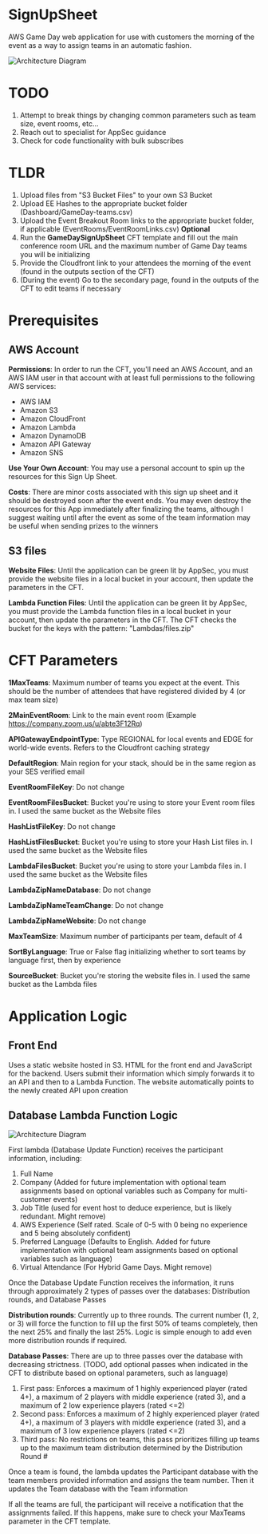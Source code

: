 # SignUpSheet
AWS Game Day web application for use with customers the morning of the event as a way to assign teams in an automatic fashion.

![Architecture Diagram](./images/Sign_Up_Sheet_Diagram.png)

# TODO

1. Attempt to break things by changing common parameters such as team size, event rooms, etc...
2. Reach out to specialist for AppSec guidance
3. Check for code functionality with bulk subscribes

# TLDR

1. Upload files from "S3 Bucket Files" to your own S3 Bucket
2. Upload EE Hashes to the appropriate bucket folder (Dashboard/GameDay-teams.csv)
3. Upload the Event Breakout Room links to the appropriate bucket folder, if applicable (EventRooms/EventRoomLinks.csv) **Optional**
4. Run the **GameDaySignUpSheet** CFT template and fill out the main conference room URL and the maximum number of Game Day teams you will be initializing
5. Provide the Cloudfront link to your attendees the morning of the event (found in the outputs section of the CFT)
6. (During the event) Go to the secondary page, found in the outputs of the CFT to edit teams if necessary


# Prerequisites

## AWS Account

**Permissions**: In order to run the CFT, you'll need an AWS Account, and an AWS IAM user in that account with at least full permissions to the following AWS services:

- AWS IAM
- Amazon S3
- Amazon CloudFront
- Amazon Lambda
- Amazon DynamoDB
- Amazon API Gateway
- Amazon SNS

**Use Your Own Account**: You may use a personal account to spin up the resources for this Sign Up Sheet.

**Costs**: There are minor costs associated with this sign up sheet and it should be destroyed soon after the event ends. You may even destroy the resources for this App immediately after finalizing the teams, although I suggest waiting until after the event as some of the team information may be useful when sending prizes to the winners


## S3 files

**Website Files**: Until the application can be green lit by AppSec, you must provide the website files in a local bucket in your account, then update the parameters in the CFT.

**Lambda Function Files**: Until the application can be green lit by AppSec, you must provide the Lambda function files in a local bucket in your account, then update the parameters in the CFT. The CFT checks the bucket for the keys with the pattern: "Lambdas/files.zip"



# CFT Parameters

**1MaxTeams**: Maximum number of teams you expect at the event. This should be the number of attendees that have registered divided by 4 (or max team size)

**2MainEventRoom**: Link to the main event room (Example https://company.zoom.us/u/abte3F12Rq)

**APIGatewayEndpointType**: Type REGIONAL for local events and EDGE for world-wide events. Refers to the Cloudfront caching strategy

**DefaultRegion**: Main region for your stack, should be in the same region as your SES verified email

**EventRoomFileKey**: Do not change

**EventRoomFilesBucket**: Bucket you're using to store your Event room files in. I used the same bucket as the Website files

**HashListFileKey**: Do not change

**HashListFilesBucket**: Bucket you're using to store your Hash List files in. I used the same bucket as the Website files

**LambdaFilesBucket**: Bucket you're using to store your Lambda files in. I used the same bucket as the Website files

**LambdaZipNameDatabase**: Do not change

**LambdaZipNameTeamChange**: Do not change

**LambdaZipNameWebsite**: Do not change

**MaxTeamSize**: Maximum number of participants per team, default of 4

**SortByLanguage**: True or False flag initializing whether to sort teams by language first, then by experience

**SourceBucket**: Bucket you're storing the website files in. I used the same bucket as the Lambda files




# Application Logic

## Front End

Uses a static website hosted in S3. HTML for the front end and JavaScript for the backend. Users submit their information which simply forwards it to an API and then to a Lambda Function. The website automatically points to the newly created API upon creation

## Database Lambda Function Logic

![Architecture Diagram](./images/Team_Distribution_Logic_Diagram.png)

First lambda (Database Update Function) receives the participant information, including:
1. Full Name
3. Company (Added for future implementation with optional team assignments based on optional variables such as Company for multi-customer events)
5. Job Title (used for event host to deduce experience, but is likely redundant. Might remove)
6. AWS Experience (Self rated. Scale of 0-5 with 0 being no experience and 5 being absolutely confident)
7. Preferred Language (Defaults to English. Added for future implementation with optional team assignments based on optional variables such as language)
7. Virtual Attendance (For Hybrid Game Days. Might remove)

Once the Database Update Function receives the information, it runs through approximately 2 types of passes over the databases: Distribution rounds, and Database Passes

**Distribution rounds**: Currently up to three rounds. The current number (1, 2, or 3) will force the function to fill up the first 50% of teams completely, then the next 25% and finally the last 25%. Logic is simple enough to add even more distribution rounds if required.

**Database Passes**: There are up to three passes over the database with decreasing strictness. (TODO, add optional passes when indicated in the CFT to distribute based on optional parameters, such as language)

1. First pass: Enforces a maximum of 1 highly experienced player (rated 4+), a maximum of 2 players with middle experience (rated 3), and a maximum of 2 low experience players (rated <=2)
2. Second pass: Enforces a maximum of 2 highly experienced player (rated 4+), a maximum of 3 players with middle experience (rated 3), and a maximum of 3 low experience players (rated <=2)
3. Third pass: No restrictions on teams, this pass prioritizes filling up teams up to the maximum team distribution determined by the Distribution Round #

Once a team is found, the lambda updates the Participant database with the team members provided information and assigns the team number. Then it updates the Team database with the Team information

If all the teams are full, the participant will receive a notification that the assignments failed. If this happens, make sure to check your MaxTeams parameter in the CFT template.
